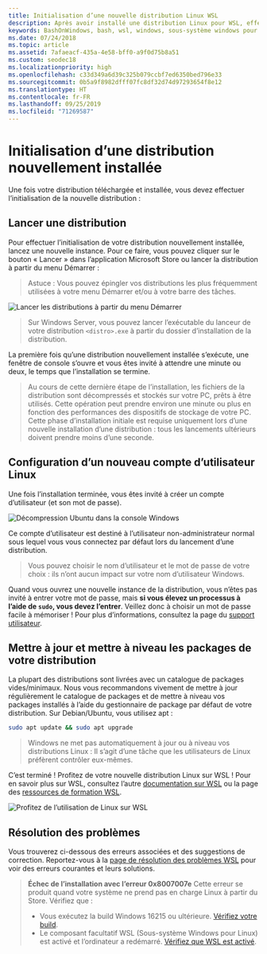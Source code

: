 ```yaml
---
title: Initialisation d’une nouvelle distribution Linux WSL
description: Après avoir installé une distribution Linux pour WSL, effectuez l’initialisation en suivant ces étapes simples.
keywords: BashOnWindows, bash, wsl, windows, sous-système windows pour linux, sous-système windows, ubuntu, debian, suse, windows 10
ms.date: 07/24/2018
ms.topic: article
ms.assetid: 7afaeacf-435a-4e58-bff0-a9f0d75b8a51
ms.custom: seodec18
ms.localizationpriority: high
ms.openlocfilehash: c33d349a6d39c325b079ccbf7ed6350bed796e33
ms.sourcegitcommit: 0b5a9f8982dfff07fc8df32d74d97293654f8e12
ms.translationtype: HT
ms.contentlocale: fr-FR
ms.lasthandoff: 09/25/2019
ms.locfileid: "71269587"
---
```

# <a name="initializing-a-newly-installed-distro"></a>Initialisation d’une distribution nouvellement installée
Une fois votre distribution téléchargée et installée, vous devez effectuer l’initialisation de la nouvelle distribution :

## <a name="launch-a-distro"></a>Lancer une distribution
Pour effectuer l’initialisation de votre distribution nouvellement installée, lancez une nouvelle instance. Pour ce faire, vous pouvez cliquer sur le bouton « Lancer » dans l’application Microsoft Store ou lancer la distribution à partir du menu Démarrer :

> Astuce : Vous pouvez épingler vos distributions les plus fréquemment utilisées à votre menu Démarrer et/ou à votre barre des tâches.

![Lancer les distributions à partir du menu Démarrer](media/start-menu.png)

> Sur Windows Server, vous pouvez lancer l’exécutable du lanceur de votre distribution `<distro>.exe` à partir du dossier d’installation de la distribution.

La première fois qu’une distribution nouvellement installée s’exécute, une fenêtre de console s’ouvre et vous êtes invité à attendre une minute ou deux, le temps que l’installation se termine.

> Au cours de cette dernière étape de l’installation, les fichiers de la distribution sont décompressés et stockés sur votre PC, prêts à être utilisés. Cette opération peut prendre environ une minute ou plus en fonction des performances des dispositifs de stockage de votre PC. Cette phase d’installation initiale est requise uniquement lors d’une nouvelle installation d’une distribution : tous les lancements ultérieurs doivent prendre moins d’une seconde.

## <a name="setting-up-a-new-linux-user-account"></a>Configuration d’un nouveau compte d’utilisateur Linux

Une fois l’installation terminée, vous êtes invité à créer un compte d’utilisateur (et son mot de passe). 

![Décompression Ubuntu dans la console Windows](media/UbuntuInstall.png)

Ce compte d’utilisateur est destiné à l’utilisateur non-administrateur normal sous lequel vous vous connectez par défaut lors du lancement d’une distribution.

> Vous pouvez choisir le nom d’utilisateur et le mot de passe de votre choix : ils n’ont aucun impact sur votre nom d’utilisateur Windows. 

Quand vous ouvrez une nouvelle instance de la distribution, vous n’êtes pas invité à entrer votre mot de passe, mais **si vous élevez un processus à l’aide de `sudo`, vous devez l’entrer**. Veillez donc à choisir un mot de passe facile à mémoriser ! Pour plus d’informations, consultez la page du [support utilisateur](user-support.md).

## <a name="update--upgrade-your-distros-packages"></a>Mettre à jour et mettre à niveau les packages de votre distribution

La plupart des distributions sont livrées avec un catalogue de packages vides/minimaux. Nous vous recommandons vivement de mettre à jour régulièrement le catalogue de packages et de mettre à niveau vos packages installés à l’aide du gestionnaire de package par défaut de votre distribution. Sur Debian/Ubuntu, vous utilisez apt :

```bash
sudo apt update && sudo apt upgrade
```

> Windows ne met pas automatiquement à jour ou à niveau vos distributions Linux : Il s’agit d’une tâche que les utilisateurs de Linux préfèrent contrôler eux-mêmes.

C’est terminé ! Profitez de votre nouvelle distribution Linux sur WSL ! Pour en savoir plus sur WSL, consultez l’autre [documentation sur WSL](https://aka.ms/wsldocs) ou la page des [ressources de formation WSL](https://aka.ms/learnwsl).

![Profitez de l’utilisation de Linux sur WSL](media/linux-on-wsl.png)

## <a name="troubleshooting"></a>Résolution des problèmes

Vous trouverez ci-dessous des erreurs associées et des suggestions de correction. Reportez-vous à la [page de résolution des problèmes WSL](troubleshooting.md) pour voir des erreurs courantes et leurs solutions.

> **Échec de l’installation avec l’erreur 0x8007007e** Cette erreur se produit quand votre système ne prend pas en charge Linux à partir du Store.  Vérifiez que :
> * Vous exécutez la build Windows 16215 ou ultérieure. [Vérifiez votre build](troubleshooting.md#check-your-build-number).
> * Le composant facultatif WSL (Sous-système Windows pour Linux) est activé et l’ordinateur a redémarré.  [Vérifiez que WSL est activé](troubleshooting.md#confirm-wsl-is-enabled).
